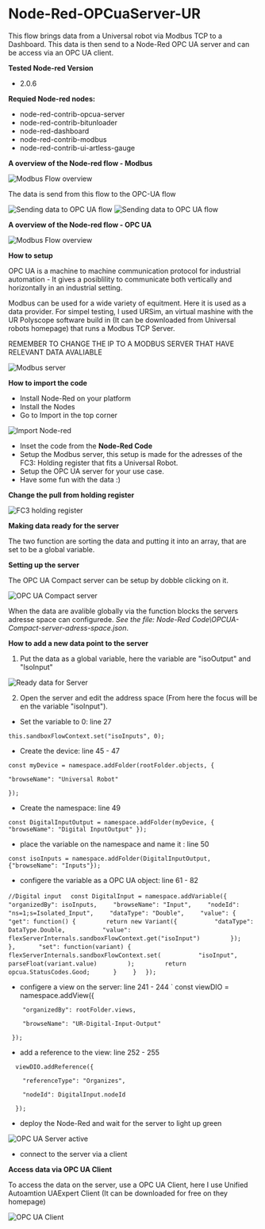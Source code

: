 # Node-Red-OPCuaServer-UR
 This flow brings data from a Universal robot via Modbus TCP to a Dashboard. This data is then send to a Node-Red OPC UA server and can be access via an OPC UA client.

**Tested Node-red Version**
- 2.0.6

**Requied Node-red nodes:**
- node-red-contrib-opcua-server
- node-red-contrib-bitunloader
- node-red-dashboard
- node-red-contrib-modbus
- node-red-contrib-ui-artless-gauge

**A overview of the Node-red flow - Modbus**

![Modbus Flow overview](https://github.com/glinvad/Node-Red-OPCuaServer-UR/blob/main/Pictures/OverviewFlowModbus.jpg)

The data is send from this flow to the OPC-UA flow

![Sending data to OPC UA flow](https://github.com/glinvad/Node-Red-OPCuaServer-UR/blob/main/Pictures/SendingDataToOPCUAflow.jpg)
![Sending data to OPC UA flow](https://github.com/glinvad/Node-Red-OPCuaServer-UR/blob/main/Pictures/SendingDataToOPCUAflow2.jpg)

**A overview of the Node-red flow - OPC UA**

![Modbus Flow overview](https://github.com/glinvad/Node-Red-OPCuaServer-UR/blob/main/Pictures/OverviewFlowOPCUA.jpg)

**How to setup**

OPC UA is a machine to machine communication protocol for industrial automation - It gives a posiblility to communicate both vertically and horizontally in an industrial setting.

Modbus can be used for a wide variety of equitment. Here it is used as a data provider. For simpel testing, I used URSim, an virtual mashine with the UR Polyscope software build in (It can be downloaded from Universal robots homepage) that runs a Modbus TCP Server.

REMEMBER TO CHANGE THE IP TO A MODBUS SERVER THAT HAVE RELEVANT DATA AVALIABLE

![Modbus server](https://github.com/glinvad/Node-Red-OPCuaServer-UR/blob/main/Pictures/ModbusTCPserver.jpg)

**How to import the code**
- Install Node-Red on your platform
- Install the Nodes
- Go to Import in the top corner 

![Import Node-red](https://github.com/glinvad/Node-Red-OPCuaServer-UR/blob/main/Pictures/NodeRedImport.jpg)

- Inset the code from the **Node-Red Code**
- Setup the Modbus server, this setup is made for the adresses of the FC3: Holding register that fits a Universal Robot.
- Setup the OPC UA server for your use case.
- Have some fun with the data :)

**Change the pull from holding register**

![FC3 holding register](https://github.com/glinvad/Node-Red-OPCuaServer-UR/blob/main/Pictures/SettingUpGetHOLDING.jpg)

**Making data ready for the server**

The two function are sorting the data and putting it into an array, that are set to be a global variable. 

**Setting up the server**

The OPC UA Compact server can be setup by dobble clicking on it.

![OPC UA Compact server](https://github.com/glinvad/Node-Red-OPCuaServer-UR/blob/main/Pictures/OPCUACompactserver.jpg)

When the data are avalible globally via the function blocks the servers adresse space can configurede. *See the file: Node-Red Code\OPCUA-Compact-server-adress-space.json*.

**How to add a new data point to the server**
1. Put the data as a global variable, here the variable are "isoOutput" and "IsoInput"

![Ready data for Server](https://github.com/glinvad/Node-Red-OPCuaServer-UR/blob/main/Pictures/FunctionSetGlobalDataToOPCUAserver.jpg)

2. Open the server and edit the address space (From here the focus will be en the variable "isoInput"). 

- Set the variable to 0: line 27

`this.sandboxFlowContext.set("isoInputs", 0);`

- Create the device: line 45 - 47 

`const myDevice = namespace.addFolder(rootFolder.objects, {`

`"browseName": "Universal Robot"`

`});`

- Create the namespace: line 49

`const DigitalInputOutput = namespace.addFolder(myDevice, { "browseName": "Digital InputOutput" });`

- place the variable on the namespace and name it : line 50

`const isoInputs = namespace.addFolder(DigitalInputOutput, {"browseName": "Inputs"});`

- configere the variable as a OPC UA object: line 61 - 82

`//Digital input`
`  const DigitalInput = namespace.addVariable({`
`    "organizedBy": isoInputs,`
`    "browseName": "Input",`
`    "nodeId": "ns=1;s=Isolated_Input",`
`    "dataType": "Double",`
`    "value": {`
`      "get": function() {`
`        return new Variant({`
`          "dataType": DataType.Double,`
`          "value": flexServerInternals.sandboxFlowContext.get("isoInput")`
`        });`
`      },`
`      "set": function(variant) {`
`        flexServerInternals.sandboxFlowContext.set(`
`          "isoInput",`
`          parseFloat(variant.value)`
`        );`
`        return opcua.StatusCodes.Good;`
`      }`
`    }`
`  });`

- configere a view on the server: line 241 - 244
`  const viewDIO = namespace.addView({

`    "organizedBy": rootFolder.views,`
	
`    "browseName": "UR-Digital-Input-Output"`
 
` });`
  
- add a reference to the view: line 252 - 255

`  viewDIO.addReference({`

`    "referenceType": "Organizes",`

`    "nodeId": DigitalInput.nodeId`

`  });`
  
- deploy the Node-Red and wait for the server to light up green 

![OPC UA Server active](https://github.com/glinvad/Node-Red-OPCuaServer-UR/blob/main/Pictures/OPCServeractive.jpg)

- connect to the server via a client



**Access data via OPC UA Client**

To access the data on the server, use a OPC UA Client, here I use Unified Autoamtion UAExpert Client (It can be downloaded for free on they homepage)

![OPC UA Client](https://github.com/glinvad/Node-Red-OPCuaServer-UR/blob/main/Pictures/OPCUAclient.jpg)


